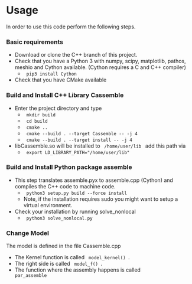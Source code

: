 # Usage 

In order to use this code perform the following steps.
### Basic requirements
- Download or clone the C++ branch of this project.
- Check that you have a Python 3 with numpy, scipy, matplotlib, pathos, meshio and Cython available.
 (Cython requires a C and C++ compiler)
    - <code> pip3 install Cython </code>
- Check that you have CMake available

### Build and Install C++ Library Cassemble
- Enter the project directory and type
    - <code> mkdir build </code>
    - <code> cd build </code>
    - <code> cmake .. </code>
    - <code> cmake --build . --target Cassemble -- -j 4 </code>
    - <code> cmake --build . --target install -- -j 4 </code>
- libCassemble.so will be installed to <code> /home/user/lib </code> add this path via
    - <code> export LD_LIBRARY_PATH="/home/user/lib" </code>

### Build and Install Python package assemble
- This step translates assemble.pyx to assemble.cpp (Cython) and compiles the C++ code to machine code.
    - <code> python3 setup.py build --force install</code>
    - Note, if the installation requires sudo you might want to setup a virtual environment.
- Check your installation by running solve_nonlocal
    - <code> python3 solve_nonlocal.py </code>
    
### Change Model
The model is defined in the file Cassemble.cpp
- The Kernel function is called <code>  model_kernel() </code>.
- The right side is called <code>  model_f() </code>.
- The function where the assembly happens is called <code> par_assemble </code>
